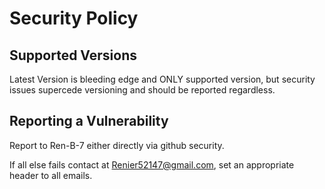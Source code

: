 # Security Policy

## Supported Versions

Latest Version is bleeding edge and ONLY supported version, but security issues supercede versioning and should be reported regardless.

## Reporting a Vulnerability

Report to Ren-B-7 either directly via github security.

If all else fails contact at Renier52147@gmail.com, set an appropriate header to all emails.
